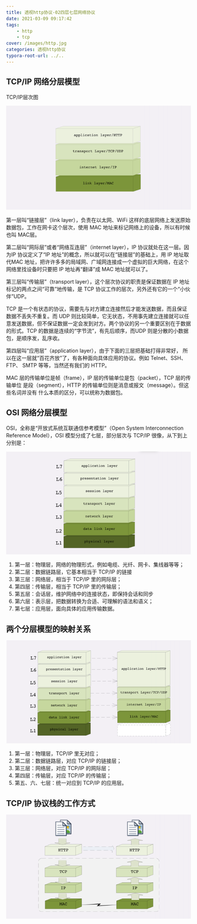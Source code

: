 ```yaml
---
title: 透视http协议-02四层七层网络协议
date: 2021-03-09 09:17:42
tags: 
	- http
	- tcp
cover: /images/http.jpg
categories: 透视http协议
typora-root-url: ../..
---
```


## TCP/IP 网络分层模型

TCP/IP层次图

![image-20210310085646502](/images/image-20210310085646502.png)

第一层叫“链接层”（link layer），负责在以太网、WiFi 这样的底层网络上发送原始数据包，工作在网卡这个层次，使用 MAC 地址来标记网络上的设备，所以有时候也叫 MAC层。

第二层叫“网际层”或者“网络互连层”（internet layer），IP 协议就处在这一层。因为IP 协议定义了“IP 地址”的概念，所以就可以在“链接层”的基础上，用 IP 地址取代MAC 地址，把许许多多的局域网、广域网连接成一个虚拟的巨大网络，在这个网络里找设备时只要把 IP 地址再“翻译”成 MAC 地址就可以了。

第三层叫“传输层”（transport layer），这个层次协议的职责是保证数据在 IP 地址标记的两点之间“可靠”地传输，是 TCP 协议工作的层次，另外还有它的一个“小伙伴”UDP。

TCP 是一个有状态的协议，需要先与对方建立连接然后才能发送数据，而且保证数据不丢失不重复。而 UDP 则比较简单，它无状态，不用事先建立连接就可以任意发送数据，但不保证数据一定会发到对方。两个协议的另一个重要区别在于数据的形式。TCP 的数据是连续的“字节流”，有先后顺序，而UDP 则是分散的小数据包，是顺序发，乱序收。

第四层叫“应用层”（application layer），由于下面的三层把基础打得非常好，
所以在这一层就“百花齐放”了，有各种面向具体应用的协议。例如 Telnet、SSH、FTP、
SMTP 等等，当然还有我们的 HTTP。

MAC 层的传输单位是帧（frame），IP 层的传输单位是包（packet），TCP 层的传输单位
是段（segment），HTTP 的传输单位则是消息或报文（message）。但这些名词并没有
什么本质的区分，可以统称为数据包。

## OSI 网络分层模型

OSI，全称是“开放式系统互联通信参考模型”（Open System Interconnection Reference Model），OSI 模型分成了七层，部分层次与 TCP/IP 很像，从下到上分别是：

![image-20210310090947079](/images/image-20210310090947079.png)

1. 第一层：物理层，网络的物理形式，例如电缆、光纤、网卡、集线器等等；
2. 第二层：数据链路层，它基本相当于 TCP/IP 的链接
3. 第三层：网络层，相当于 TCP/IP 里的网际层；
4. 第四层：传输层，相当于 TCP/IP 里的传输层；
5. 第五层：会话层，维护网络中的连接状态，即保持会话和同步
6. 第六层：表示层，把数据转换为合适、可理解的语法和语义；
7. 第七层：应用层，面向具体的应用传输数据。

## 两个分层模型的映射关系

![image-20210310092141705](/images/image-20210310092141705.png)

1. 第一层：物理层，TCP/IP 里无对应；
2. 第二层：数据链路层，对应 TCP/IP 的链接层；
3. 第三层：网络层，对应 TCP/IP 的网际层；
4. 第四层：传输层，对应 TCP/IP 的传输层；
5. 第五、六、七层：统一对应到 TCP/IP 的应用层。

## TCP/IP 协议栈的工作方式

![image-20210312171819173](/images/image-20210312171819173.png)